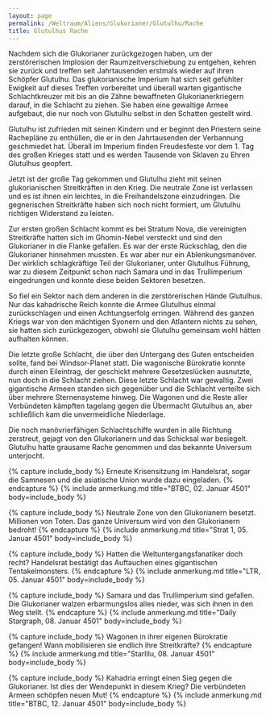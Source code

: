 ```yaml
---
layout: page
permalink: /Weltraum/Aliens/Glukorianer/Glutulhu/Rache
title: Glutulhus Rache
---
```




Nachdem sich die Glukorianer zurückgezogen haben, um der zerstörerischen Implosion der Raumzeitverschiebung zu entgehen, kehren sie zurück und treffen seit Jahrtausenden erstmals wieder auf ihren Schöpfer Glutulhu. Das glukorianische Imperium hat sich seit gefühlter Ewigkeit auf dieses Treffen vorbereitet und überall warten gigantische Schlachtkreuzer mit bis an die Zähne bewaffneten Glukorianerkriegern darauf, in die Schlacht zu ziehen. Sie haben eine gewaltige Armee aufgebaut, die nur noch von Glutulhu selbst in den Schatten gestellt wird.

Glutulhu ist zufrieden mit seinen Kindern und er beginnt den Priestern seine Rachepläne zu enthüllen, die er in den Jahrtausenden der Verbannung geschmiedet hat. Überall im Imperium finden Freudesfeste vor dem 1. Tag des großen Krieges statt und es werden Tausende von Sklaven zu Ehren Glutulhus geopfert.

Jetzt ist der große Tag gekommen und Glutulhu zieht mit seinen glukorianischen Streitkräften in den Krieg. Die neutrale Zone ist verlassen und es ist ihnen ein leichtes, in die Freihandelszone einzudringen. Die gegnerischen Streitkräfte haben sich noch nicht formiert, um Glutulhu richtigen Widerstand zu leisten.

Zur ersten großen Schlacht kommt es bei Stratum Nova, die vereinigten Streitkräfte hatten sich im Ghomin-Nebel versteckt und sind den Glukorianer in die Flanke gefallen. Es war der erste Rückschlag, den die Glukorianer hinnehmen mussten. Es war aber nur ein Ablenkungsmanöver. Der wirklich schlagkräftige Teil der Glukorianer, unter Glutulhus Führung, war zu diesem Zeitpunkt schon nach Samara und in das Trullimperium eingedrungen und konnte diese beiden Sektoren besetzen.

So fiel ein Sektor nach dem anderen in die zerstörerischen Hände Glutulhus. Nur das kahadrische Reich konnte die Armee Glutulhus einmal zurückschlagen und einen Achtungserfolg erringen. Während des ganzen Kriegs war von den mächtigen Syonern und den Atlantern nichts zu sehen, sie hatten sich zurückgezogen, obwohl sie Glutulhu gemeinsam wohl hätten aufhalten können.

Die letzte große Schlacht, die über den Untergang des Guten entscheiden sollte, fand bei Windsor-Planet statt. Die wagonische Bürokratie konnte durch einen Eileintrag, der geschickt mehrere Gesetzeslücken ausnutzte, nun doch in die Schlacht ziehen. Diese letzte Schlacht war gewaltig. Zwei gigantische Armeen standen sich gegenüber und die Schlacht verteilte sich über mehrere Sternensysteme hinweg. Die Wagonen und die Reste aller Verbündeten kämpften tagelang gegen die Übermacht Glutulhus an, aber schließlich kam die unvermeidliche Niederlage.

Die noch manövrierfähigen Schlachtschiffe wurden in alle Richtung zerstreut, gejagt von den Glukorianern und das Schicksal war besiegelt. Glutulhu hatte grausame Rache genommen und das bekannte Universum unterjocht.

{% capture include_body %}
Erneute Krisensitzung im Handelsrat, sogar die Samnesen und die asiatische Union wurde dazu eingeladen.
{% endcapture %}
{% include anmerkung.md title="BTBC, 02. Januar 4501" body=include_body %}

{% capture include_body %}
Neutrale Zone von den Glukorianern besetzt. Millionen von Toten. Das ganze Universum wird von den Glukorianern bedroht!
{% endcapture %}
{% include anmerkung.md title="Strat 1, 05. Januar 4501" body=include_body %}

{% capture include_body %}
Hatten die Weltuntergangsfanatiker doch recht? Handelsrat bestätigt das Auftauchen eines gigantischen Tentakelmonsters.
{% endcapture %}
{% include anmerkung.md title="LTR, 05. Januar 4501" body=include_body %}

{% capture include_body %}
Samara und das Trullimperium sind gefallen. Die Glukorianer walzen erbarmungslos alles nieder, was sich ihnen in den Weg stellt.
{% endcapture %}
{% include anmerkung.md title="Daily Stargraph, 08. Januar 4501" body=include_body %}

{% capture include_body %}
Wagonen in ihrer eigenen Bürokratie gefangen! Wann mobilisieren sie endlich ihre Streitkräfte?
{% endcapture %}
{% include anmerkung.md title="StarIllu, 08. Januar 4501" body=include_body %}

{% capture include_body %}
Kahadria erringt einen Sieg gegen die Glukorianer. Ist dies der Wendepunkt in diesem Krieg? Die verbündeten Armeen schöpfen neuen Mut!
{% endcapture %}
{% include anmerkung.md title="BTBC, 12. Januar 4501" body=include_body %}
